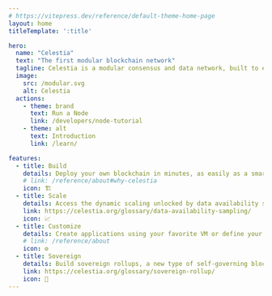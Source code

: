```yaml
---
# https://vitepress.dev/reference/default-theme-home-page
layout: home
titleTemplate: ':title'

hero:
  name: "Celestia"
  text: "The first modular blockchain network"
  tagline: Celestia is a modular consensus and data network, built to enable anyone to easily deploy their own blockchain with minimal overhead.
  image:
    src: /modular.svg
    alt: Celestia
  actions:
    - theme: brand
      text: Run a Node
      link: /developers/node-tutorial
    - theme: alt
      text: Introduction
      link: /learn/

features:
  - title: Build
    details: Deploy your own blockchain in minutes, as easily as a smart contract
    # link: /reference/about#why-celestia
    icon: 🏗️
  - title: Scale
    details: Access the dynamic scaling unlocked by data availability sampling, where scale increases with the number of users
    link: https://celestia.org/glossary/data-availability-sampling/
    icon: 📈
  - title: Customize
    details: Create applications using your favorite VM or define your own
    # link: /reference/about
    icon: ⚙️
  - title: Sovereign
    details: Build sovereign rollups, a new type of self-governing blockchain with minimal platform risk
    link: https://celestia.org/glossary/sovereign-rollup/
    icon: 🏰
---
```

